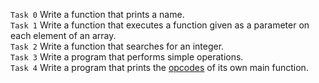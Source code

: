 `Task 0` Write a function that prints a name.\
`Task 1` Write a function that executes a function given as a parameter on each element of an array.\
`Task 2` Write a function that searches for an integer.\
`Task 3` Write a program that performs simple operations.\
`Task 4` Write a program that prints the [opcodes](https://en.wikipedia.org/wiki/Opcode) of its own main function.
